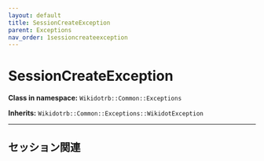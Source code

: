 ```yaml
---
layout: default
title: SessionCreateException
parent: Exceptions
nav_order: 1sessioncreateexception
---
```


# SessionCreateException

**Class in namespace:** `Wikidotrb::Common::Exceptions`

**Inherits:** `Wikidotrb::Common::Exceptions::WikidotException`

---
セッション関連
---

